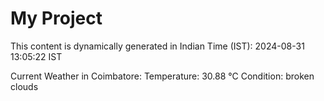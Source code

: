# My Project

This content is dynamically generated in Indian Time (IST): 2024-08-31 13:05:22 IST


Current Weather in Coimbatore:
Temperature: 30.88 °C
Condition: broken clouds
